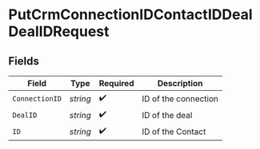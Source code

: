 # PutCrmConnectionIDContactIDDealDealIDRequest


## Fields

| Field                | Type                 | Required             | Description          |
| -------------------- | -------------------- | -------------------- | -------------------- |
| `ConnectionID`       | *string*             | :heavy_check_mark:   | ID of the connection |
| `DealID`             | *string*             | :heavy_check_mark:   | ID of the deal       |
| `ID`                 | *string*             | :heavy_check_mark:   | ID of the Contact    |